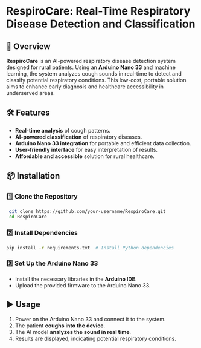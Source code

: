 # RespiroCare: Real-Time Respiratory Disease Detection and Classification

## 🚀 Overview
**RespiroCare** is an AI-powered respiratory disease detection system designed for rural patients. Using an **Arduino Nano 33** and machine learning, the system analyzes cough sounds in real-time to detect and classify potential respiratory conditions. This low-cost, portable solution aims to enhance early diagnosis and healthcare accessibility in underserved areas.

## 🛠️ Features
- **Real-time analysis** of cough patterns.
- **AI-powered classification** of respiratory diseases.
- **Arduino Nano 33 integration** for portable and efficient data collection.
- **User-friendly interface** for easy interpretation of results.
- **Affordable and accessible** solution for rural healthcare.

## 📦 Installation
### 1️⃣ Clone the Repository
```bash
 git clone https://github.com/your-username/RespiroCare.git
 cd RespiroCare
```
### 2️⃣ Install Dependencies
```bash
pip install -r requirements.txt  # Install Python dependencies
```
### 3️⃣ Set Up the Arduino Nano 33
- Install the necessary libraries in the **Arduino IDE**.
- Upload the provided firmware to the Arduino Nano 33.

## ▶️ Usage
1. Power on the Arduino Nano 33 and connect it to the system.
2. The patient **coughs into the device**.
3. The AI model **analyzes the sound in real time**.
4. Results are displayed, indicating potential respiratory conditions.



